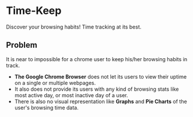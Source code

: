 # Time-Keep
Discover your browsing habits! Time tracking at its best.
## Problem

It is near to impossible for a chrome user to keep his/her browsing habits in track. 
<ul>
  <li><b>The Google Chrome Browser</b> does not let its users to view their uptime on a single or multiple webpages.</li>
    <li>It also does not provide its users with any kind of browsing stats like most active day, or most inactive day of a user.</li>
      <li>There is also no visual representation like <b>Graphs</b> and <b>Pie Charts</b> of the user's browsing time data.</li></ul>

